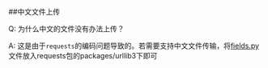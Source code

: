 ##中文文件上传

Q: 为什么中文的文件没有办法上传？

A: 这是由于`requests`的编码问题导致的。若需要支持中文文件传输，将[fields.py](https://github.com/littlecodersh/ItChat/blob/robot/plugin/config/fields.py)文件放入requests包的packages/urllib3下即可
